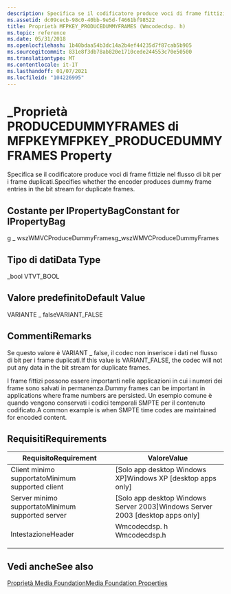 ```yaml
---
description: Specifica se il codificatore produce voci di frame fittizie nel flusso di bit per i frame duplicati.
ms.assetid: dc09cecb-98c0-40bb-9e5d-f4661bf98522
title: Proprietà MFPKEY_PRODUCEDUMMYFRAMES (Wmcodecdsp. h)
ms.topic: reference
ms.date: 05/31/2018
ms.openlocfilehash: 1b40bdaa54b3dc14a2b4ef44235d7f87cab5b905
ms.sourcegitcommit: 831e8f3db78ab820e1710cede244553c70e50500
ms.translationtype: MT
ms.contentlocale: it-IT
ms.lasthandoff: 01/07/2021
ms.locfileid: "104226995"
---
```

# <a name="mfpkey_producedummyframes-property"></a><span data-ttu-id="3f19a-103">\_Proprietà PRODUCEDUMMYFRAMES di MFPKEY</span><span class="sxs-lookup"><span data-stu-id="3f19a-103">MFPKEY\_PRODUCEDUMMYFRAMES Property</span></span>

<span data-ttu-id="3f19a-104">Specifica se il codificatore produce voci di frame fittizie nel flusso di bit per i frame duplicati.</span><span class="sxs-lookup"><span data-stu-id="3f19a-104">Specifies whether the encoder produces dummy frame entries in the bit stream for duplicate frames.</span></span>

## <a name="constant-for-ipropertybag"></a><span data-ttu-id="3f19a-105">Costante per IPropertyBag</span><span class="sxs-lookup"><span data-stu-id="3f19a-105">Constant for IPropertyBag</span></span>

<span data-ttu-id="3f19a-106">g \_ wszWMVCProduceDummyFrames</span><span class="sxs-lookup"><span data-stu-id="3f19a-106">g\_wszWMVCProduceDummyFrames</span></span>

## <a name="data-type"></a><span data-ttu-id="3f19a-107">Tipo di dati</span><span class="sxs-lookup"><span data-stu-id="3f19a-107">Data Type</span></span>

<span data-ttu-id="3f19a-108">\_bool VT</span><span class="sxs-lookup"><span data-stu-id="3f19a-108">VT\_BOOL</span></span>

## <a name="default-value"></a><span data-ttu-id="3f19a-109">Valore predefinito</span><span class="sxs-lookup"><span data-stu-id="3f19a-109">Default Value</span></span>

<span data-ttu-id="3f19a-110">VARIANTE \_ false</span><span class="sxs-lookup"><span data-stu-id="3f19a-110">VARIANT\_FALSE</span></span>

## <a name="remarks"></a><span data-ttu-id="3f19a-111">Commenti</span><span class="sxs-lookup"><span data-stu-id="3f19a-111">Remarks</span></span>

<span data-ttu-id="3f19a-112">Se questo valore è VARIANT \_ false, il codec non inserisce i dati nel flusso di bit per i frame duplicati.</span><span class="sxs-lookup"><span data-stu-id="3f19a-112">If this value is VARIANT\_FALSE, the codec will not put any data in the bit stream for duplicate frames.</span></span>

<span data-ttu-id="3f19a-113">I frame fittizi possono essere importanti nelle applicazioni in cui i numeri dei frame sono salvati in permanenza.</span><span class="sxs-lookup"><span data-stu-id="3f19a-113">Dummy frames can be important in applications where frame numbers are persisted.</span></span> <span data-ttu-id="3f19a-114">Un esempio comune è quando vengono conservati i codici temporali SMPTE per il contenuto codificato.</span><span class="sxs-lookup"><span data-stu-id="3f19a-114">A common example is when SMPTE time codes are maintained for encoded content.</span></span>

## <a name="requirements"></a><span data-ttu-id="3f19a-115">Requisiti</span><span class="sxs-lookup"><span data-stu-id="3f19a-115">Requirements</span></span>



| <span data-ttu-id="3f19a-116">Requisito</span><span class="sxs-lookup"><span data-stu-id="3f19a-116">Requirement</span></span> | <span data-ttu-id="3f19a-117">Valore</span><span class="sxs-lookup"><span data-stu-id="3f19a-117">Value</span></span> |
|-------------------------------------|-----------------------------------------------------------------------------------------|
| <span data-ttu-id="3f19a-118">Client minimo supportato</span><span class="sxs-lookup"><span data-stu-id="3f19a-118">Minimum supported client</span></span><br/> | <span data-ttu-id="3f19a-119">\[Solo app desktop Windows XP\]</span><span class="sxs-lookup"><span data-stu-id="3f19a-119">Windows XP \[desktop apps only\]</span></span><br/>                                             |
| <span data-ttu-id="3f19a-120">Server minimo supportato</span><span class="sxs-lookup"><span data-stu-id="3f19a-120">Minimum supported server</span></span><br/> | <span data-ttu-id="3f19a-121">\[Solo app desktop Windows Server 2003\]</span><span class="sxs-lookup"><span data-stu-id="3f19a-121">Windows Server 2003 \[desktop apps only\]</span></span><br/>                                    |
| <span data-ttu-id="3f19a-122">Intestazione</span><span class="sxs-lookup"><span data-stu-id="3f19a-122">Header</span></span><br/>                   | <dl> <span data-ttu-id="3f19a-123"><dt>Wmcodecdsp. h</dt></span><span class="sxs-lookup"><span data-stu-id="3f19a-123"><dt>Wmcodecdsp.h</dt></span></span> </dl> |



## <a name="see-also"></a><span data-ttu-id="3f19a-124">Vedi anche</span><span class="sxs-lookup"><span data-stu-id="3f19a-124">See also</span></span>

<dl> <dt>

[<span data-ttu-id="3f19a-125">Proprietà Media Foundation</span><span class="sxs-lookup"><span data-stu-id="3f19a-125">Media Foundation Properties</span></span>](media-foundation-properties.md)
</dt> </dl>

 

 




